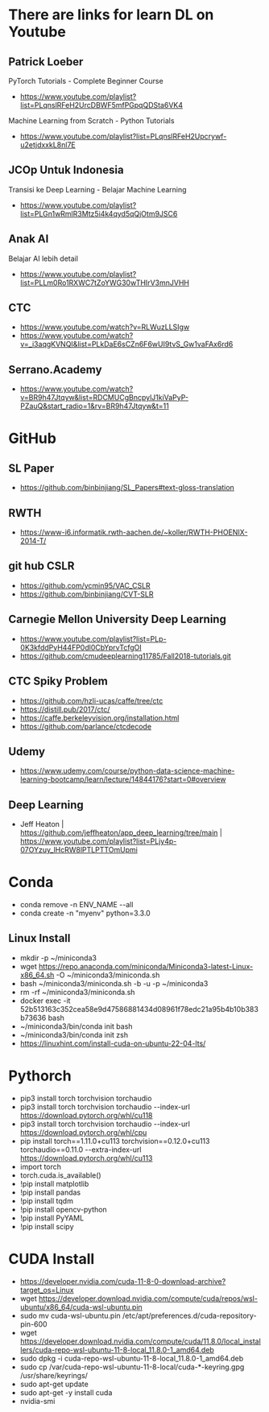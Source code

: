 # There are links for learn DL on Youtube

## Patrick Loeber
PyTorch Tutorials - Complete Beginner Course
- https://www.youtube.com/playlist?list=PLqnslRFeH2UrcDBWF5mfPGpqQDSta6VK4

Machine Learning from Scratch - Python Tutorials
- https://www.youtube.com/playlist?list=PLqnslRFeH2Upcrywf-u2etjdxxkL8nl7E

## JCOp Untuk Indonesia
Transisi ke Deep Learning - Belajar Machine Learning
- https://www.youtube.com/playlist?list=PLGn1wRmlR3Mtz5i4k4qyd5qQjOtm9JSC6

## Anak AI
Belajar AI lebih detail
- https://www.youtube.com/playlist?list=PLLm0Ro1RXWC7tZoYWG30wTHIrV3mnJVHH

## CTC
- https://www.youtube.com/watch?v=RLWuzLLSIgw
- https://www.youtube.com/watch?v=_i3aqgKVNQI&list=PLkDaE6sCZn6F6wUI9tvS_Gw1vaFAx6rd6

## Serrano.Academy
- https://www.youtube.com/watch?v=BR9h47Jtqyw&list=RDCMUCgBncpylJ1kiVaPyP-PZauQ&start_radio=1&rv=BR9h47Jtqyw&t=11

# GitHub

## SL Paper
- https://github.com/binbinjiang/SL_Papers#text-gloss-translation

## RWTH
- https://www-i6.informatik.rwth-aachen.de/~koller/RWTH-PHOENIX-2014-T/

## git hub CSLR
- https://github.com/ycmin95/VAC_CSLR
- https://github.com/binbinjiang/CVT-SLR

## Carnegie Mellon University Deep Learning
- https://www.youtube.com/playlist?list=PLp-0K3kfddPyH44FP0dl0CbYprvTcfgOI
- https://github.com/cmudeeplearning11785/Fall2018-tutorials.git

## CTC Spiky Problem
- https://github.com/hzli-ucas/caffe/tree/ctc
- https://distill.pub/2017/ctc/
- https://caffe.berkeleyvision.org/installation.html
- https://github.com/parlance/ctcdecode

## Udemy
- https://www.udemy.com/course/python-data-science-machine-learning-bootcamp/learn/lecture/14844176?start=0#overview

## Deep Learning
- Jeff Heaton | https://github.com/jeffheaton/app_deep_learning/tree/main | https://www.youtube.com/playlist?list=PLjy4p-07OYzuy_lHcRW8lPTLPTTOmUpmi

# Conda
- conda remove -n ENV_NAME --all
- conda create -n "myenv" python=3.3.0
## Linux Install
- mkdir -p ~/miniconda3
- wget https://repo.anaconda.com/miniconda/Miniconda3-latest-Linux-x86_64.sh -O ~/miniconda3/miniconda.sh
- bash ~/miniconda3/miniconda.sh -b -u -p ~/miniconda3
- rm -rf ~/miniconda3/miniconda.sh
- docker exec -it 52b513163c352cea58e9d47586881434d08961f78edc21a95b4b10b383b73636 bash
- ~/miniconda3/bin/conda init bash
- ~/miniconda3/bin/conda init zsh
- https://linuxhint.com/install-cuda-on-ubuntu-22-04-lts/

# Pythorch
- pip3 install torch torchvision torchaudio
- pip3 install torch torchvision torchaudio --index-url https://download.pytorch.org/whl/cu118
- pip3 install torch torchvision torchaudio --index-url https://download.pytorch.org/whl/cpu
- pip install torch==1.11.0+cu113 torchvision==0.12.0+cu113 torchaudio==0.11.0 --extra-index-url https://download.pytorch.org/whl/cu113
- import torch
- torch.cuda.is_available()
- !pip install matplotlib
- !pip install pandas
- !pip install tqdm
- !pip install opencv-python
- !pip install PyYAML
- !pip install scipy

# CUDA Install
- https://developer.nvidia.com/cuda-11-8-0-download-archive?target_os=Linux
- wget https://developer.download.nvidia.com/compute/cuda/repos/wsl-ubuntu/x86_64/cuda-wsl-ubuntu.pin
- sudo mv cuda-wsl-ubuntu.pin /etc/apt/preferences.d/cuda-repository-pin-600
- wget https://developer.download.nvidia.com/compute/cuda/11.8.0/local_installers/cuda-repo-wsl-ubuntu-11-8-local_11.8.0-1_amd64.deb
- sudo dpkg -i cuda-repo-wsl-ubuntu-11-8-local_11.8.0-1_amd64.deb
- sudo cp /var/cuda-repo-wsl-ubuntu-11-8-local/cuda-*-keyring.gpg /usr/share/keyrings/
- sudo apt-get update
- sudo apt-get -y install cuda
- nvidia-smi
